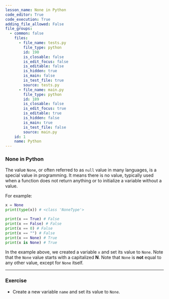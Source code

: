 ```yaml
---
lesson_name: None in Python
code_editor: True
code_execution: True
adding_file_allowed: False
file_groups:
  - common: false
    files:
      - file_name: tests.py
        file_type: python
        id: 190
        is_closable: false
        is_edit_focus: false
        is_editable: false
        is_hidden: true
        is_main: false
        is_test_file: true
        source: tests.py
      - file_name: main.py
        file_type: python
        id: 189
        is_closable: false
        is_edit_focus: true
        is_editable: true
        is_hidden: false
        is_main: true
        is_test_file: false
        source: main.py
    id: 1
    name: Python
---
```


### None in Python

The value `None`, or often referred to as `null` value in many languages, is a special value in programming. It means there is no value, typically used when a function does not return anything or to initialize a variable without a value.

For example:

```python
x = None
print(type(x)) # <class 'NoneType'>

print(x == True) # False
print(x == False) # False
print(x == 0) # False
print(x == "") # False
print(x == None) # True
print(x is None) # True
```

In the example above, we created a variable `x` and set its value to `None`. Note that the `None` value starts with a capitalized **N**. Note that `None` is **not** equal to any other value, except for `None` itself.

---

### Exercise

<ul>
<li id="test-1">Create a new variable <code>name</code> and set its value to <code>None</code>.</li>
</ul>
